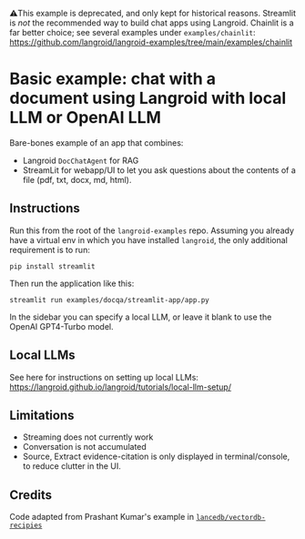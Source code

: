 ⚠️This example is deprecated, and only kept for historical reasons.
Streamlit is _not_ the recommended way to build chat apps using Langroid.
Chainlit is a far better choice; see several examples under `examples/chainlit`:
https://github.com/langroid/langroid-examples/tree/main/examples/chainlit



# Basic example: chat with a document using Langroid with local LLM or OpenAI LLM

Bare-bones example of an app that combines:
- Langroid `DocChatAgent` for RAG
- StreamLit for webapp/UI
to let you ask questions about the contents of a file (pdf, txt, docx, md, html).

## Instructions
Run this from the root of the `langroid-examples` repo. Assuming you already have a virtual env in 
which you have installed `langroid`, the only additional requirement is to run:

``` 
pip install streamlit
```
Then run the application like this:
```
streamlit run examples/docqa/streamlit-app/app.py
```
In the sidebar you can specify a local LLM, or leave it blank to use the OpenAI 
GPT4-Turbo model. 

## Local LLMs

See here for instructions on setting up local LLMs: 
https://langroid.github.io/langroid/tutorials/local-llm-setup/

## Limitations

- Streaming does not currently work
- Conversation is not accumulated
- Source, Extract evidence-citation is only displayed in terminal/console, to reduce clutter in the UI.

## Credits
Code adapted from Prashant Kumar's example in [`lancedb/vectordb-recipies`](https://github.com/lancedb/vectordb-recipes)